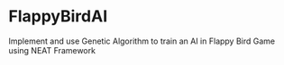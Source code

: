 # FlappyBirdAI
Implement and use Genetic Algorithm to train an AI in Flappy Bird Game using NEAT Framework
